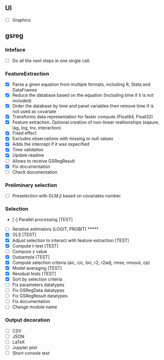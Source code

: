 ## UI
- [ ] Graphics

## gsreg

### Inteface
- [ ] Do all the next steps in one single call.

### FeatureExtraction
- [X] Parse a given equation from multiple formats, including R, Stata and DataFrames
- [X] Reduce the database based on the equation (Including time if it is not included)
- [X] Order the database by time and panel variables then remove time if is not used as covariate
- [X] Transforms data representation for faster compute (Float64, Float32)
- [X] Feature extraction. Optional creation of non-linear realtionships (sqaure, lag, log, inv, interaction)
- [X] Fixed effect
- [X] Excludes observations with missing or null values
- [X] Adds the intercept if it was expecified
- [X] Time validation
- [X] Update readme
- [ ] Allows to receive GSRegResult
- [X] Fix documentation
- [ ] Check documentation

### Preliminary selection
- [ ] Preselection with GLM.jl based on covariates number
 
### Selection
- [-] Parallel processing [TEST]
- [ ] Iterative estimators (LOGIT, PROBIT) *****
- [X] OLS [TEST]
- [X] Adjust selection to interact with feature extraction [TEST]
- [X] Compute t-test [TEST]
- [ ] Compure z value
- [X] Outsample [TEST]
- [X] Compute selection criteria (aic, cic, bic, r2, r2adj, rmse, rmsout, cp)
- [X] Model averaging [TEST]
- [X] Residual tests [TEST]
- [X] Sort by selection criteria
- [ ] Fix parameters datatypes
- [ ] Fix GSRegData datatypes
- [ ] Fix GSRegResult datatypes
- [ ] Fix documentation
- [ ] Change module name

### Output decoration
- [ ] CSV
- [ ] JSON
- [ ] LaTeX
- [ ] Jupyter plot
- [ ] Short console text
